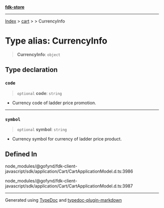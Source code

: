 [**fdk-store**](../../../README.md)
***

[Index](../../../API.md) > [cart](../../README.md) > [<internal>](../README.md) > CurrencyInfo

# Type alias: CurrencyInfo

> **CurrencyInfo**: `object`

## Type declaration

### `code`

> `optional` **code**: `string`

- Currency code of ladder price promotion.

***

### `symbol`

> `optional` **symbol**: `string`

- Currency symbol for currency of ladder price product.

## Defined In

node\_modules/@gofynd/fdk-client-javascript/sdk/application/Cart/CartApplicationModel.d.ts:3986

node\_modules/@gofynd/fdk-client-javascript/sdk/application/Cart/CartApplicationModel.d.ts:3987

***
Generated using [TypeDoc](https://typedoc.org/) and [typedoc-plugin-markdown](https://www.npmjs.com/package/typedoc-plugin-markdown)
